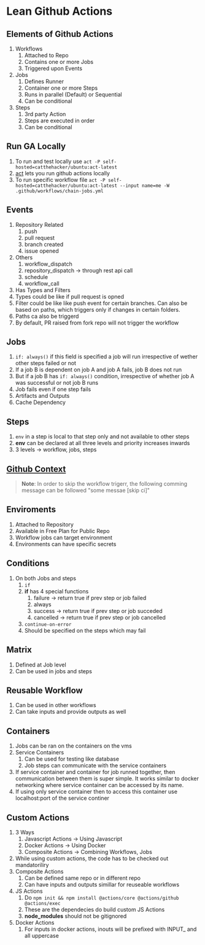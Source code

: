 # Lean Github Actions

## Elements of Github Actions

1. Workflows
   1. Attached to Repo
   2. Contains one or more Jobs
   3. Triggered upon Events
2. Jobs
   1. Defines Runner
   2. Container one or more Steps
   3. Runs in parallel (Default) or Sequential
   4. Can be conditional
3. Steps
   1. 3rd party Action
   2. Steps are executed in order
   3. Can be conditional


## Run GA Locally

1. To run and test locally use `act -P self-hosted=catthehacker/ubuntu:act-latest`
2. [act](https://nektosact.com/introduction.html) lets you run github actions locally
2. To run specific workflow file `act -P self-hosted=catthehacker/ubuntu:act-latest --input name=me -W .github/workflows/chain-jobs.yml`

## Events

1. Repository Related
    1. push
    2. pull request
    3. branch created
    4. issue opened
2. Others
    1. workflow_dispatch
    2. repository_dispatch -> through rest api call
    3. schedule
    4. workflow_call
3. Has Types and Filters
4. Types could be like if pull request is opned
5. Filter could be like like push event for certain branches. Can also be based on paths, which triggers only if changes in certain folders.
6. Paths ca also be triggerd
7. By default, PR raised from fork repo will not trigger the workflow

## Jobs

1. `if: always()` if this field is specified a job will run irrespective of wether other steps failed or not
2. If a job B is dependent on job A and job A fails, job B does not run
3. But if a job B has `if: always()` condition, irrespective of whether job A was successful or not job B runs
4. Job fails even if one step fails
5. Artifacts and Outputs
6. Cache Dependency

## Steps

1. `env` in a step is local to that step only and not available to other steps
2. **env** can be declared at all three levels and priority increases inwards
3. 3 levels -> workflow, jobs, steps

## [Github Context](https://docs.github.com/en/actions/writing-workflows/choosing-what-your-workflow-does/accessing-contextual-information-about-workflow-runs)

> **Note**: In order to skip the workflow trigerr, the following comming message can be followed "some messae [skip ci]"

## Enviroments

1. Attached to Repository
2. Available in Free Plan for Public Repo
3. Workflow jobs can target environment
4. Environments can have specific secrets

## Conditions

1. On both Jobs and steps
    1. `if`
    2. **if** has 4 special functions
        1. failure -> return true if prev step or job failed
        2. always
        3. success -> return true if prev step or job succeded
        4. cancelled -> return true if prev step or job cancelled
    3. `continue-on-error`
    4. Should be specified on the steps which may fail

## Matrix

1. Defined at Job level
2. Can be used in jobs and steps

## Reusable Workflow

1. Can be used in other workflows
2. Can take inputs and provide outputs as well

## Containers
1. Jobs can be ran on the containers on the vms
2. Service Containers
    1. Can be used for testing like database
    2. Job steps can communicate with the service containers
3. If service container and container for job runned together, then communication between them is super simple. It works similar to docker networking where service container can be accessed by its name.
4. If using only service container then to access this container use localhost:port of the service continer

## Custom Actions

1. 3 Ways
    1. Javascript Actions -> Using Javascript
    2. Docker Actions -> Using Docker
    3. Composite Actions -> Combining Workflows, Jobs
2. While using custom actions, the code has to be checked out mandatoriliry
3. Composite Actions
    1. Can be defined same repo or in different repo
    2. Can have inputs and outputs simillar for reuseable workflows
4. JS Actions
    1. Do `npm init && npm install @actions/core @actions/github @actions/exec`
    2. These are the dependecies do build custom JS Actions
    3. **node_modules** should not be gitignored
5. Docker Actions
    1. For inputs in docker actions, inouts will be prefixed with INPUT_ and all uppercase

